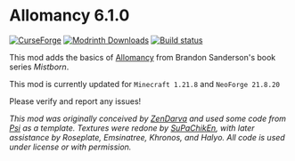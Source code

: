 Allomancy 6.1.0
===============

[![CurseForge](http://cf.way2muchnoise.eu/256282.svg)](https://www.curseforge.com/minecraft/mc-mods/allomancy) [![Modrinth Downloads](https://img.shields.io/modrinth/dt/allomancy?color=00AF5C&label=downloads&style=flat-square&logo=modrinth)](https://modrinth.com/mod/allomancy) [![Build status](https://github.com/legobmw99/Allomancy/actions/workflows/gradle.yml/badge.svg)](https://github.com/legobmw99/Allomancy/actions)

This mod adds the basics of [Allomancy](http://coppermind.net/wiki/Allomancy) from Brandon Sanderson's book series
*Mistborn*.

This mod is currently updated for `Minecraft 1.21.8` and `NeoForge 21.8.20`

Please verify and report any issues!

*This mod was originally conceived by [ZenDarva](https://github.com/ZenDarva) and used some code
from [Psi](https://github.com/Vazkii/Psi) as a template. Textures were redone
by [SuPaChikEn](https://twitter.com/SuPaChIkEn1), with later assistance by Roseplate, Emsinatree, Khronos, and Halyo.
All code is used under license or with permission.*
